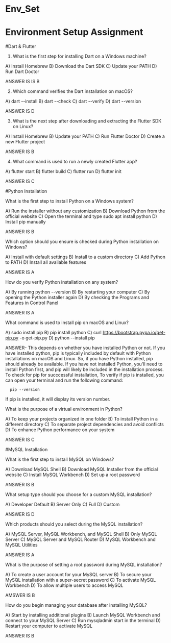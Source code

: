 # Env_Set

# Environment Setup Assignment

#Dart & Flutter

1. What is the first step for installing Dart on a Windows machine?

A) Install Homebrew
B) Download the Dart SDK
C) Update your PATH
D) Run Dart Doctor

ANSWER IS IS B

2. Which command verifies the Dart installation on macOS?

A) dart --install
B) dart --check
C) dart --verify
D) dart --version

ANSWER IS D

3. What is the next step after downloading and extracting the Flutter SDK on Linux?

A) Install Homebrew
B) Update your PATH
C) Run Flutter Doctor
D) Create a new Flutter project

ANSWER IS B

4. What command is used to run a newly created Flutter app?

A) flutter start
B) flutter build
C) flutter run
D) flutter init

ANSWER IS C

#Python Installation

What is the first step to install Python on a Windows system?

A) Run the installer without any customization
B) Download Python from the official website
C) Open the terminal and type sudo apt install python
D) Install pip manually

ANSWER IS B

Which option should you ensure is checked during Python installation on Windows?

A) Install with default settings
B) Install to a custom directory
C) Add Python to PATH
D) Install all available features

ANSWER IS A 

How do you verify Python installation on any system?

A) By running python --version
B) By restarting your computer
C) By opening the Python installer again
D) By checking the Programs and Features in Control Panel

ANSWER IS A 

What command is used to install pip on macOS and Linux?

A) sudo install pip
B) pip install python
C) curl https://bootstrap.pypa.io/get-pip.py -o get-pip.py
D) python --install pip

ANSWER- This depends on whether you have installed Python or not. If you have installed python, pip is typically included by default with Python installations on macOS and Linux. So, if you have Python installed, pip should already be available. If you have not installed Python, you'll need to install Python first, and pip will likely be included in the installation process. To check for pip for succcessful installation, To verify if pip is installed, you can open your terminal and run the following command:

      pip --version
  If pip is installed, it will display its version number. 



What is the purpose of a virtual environment in Python?

A) To keep your projects organized in one folder
B) To install Python in a different directory
C) To separate project dependencies and avoid conflicts
D) To enhance Python performance on your system

ANSWER IS C

#MySQL Installation

What is the first step to install MySQL on Windows?

A) Download MySQL Shell
B) Download MySQL Installer from the official website
C) Install MySQL Workbench
D) Set up a root password

ANSWER IS B

What setup type should you choose for a custom MySQL installation?

A) Developer Default
B) Server Only
C) Full
D) Custom

ANSWER IS D

Which products should you select during the MySQL installation?

A) MySQL Server, MySQL Workbench, and MySQL Shell
B) Only MySQL Server
C) MySQL Server and MySQL Router
D) MySQL Workbench and MySQL Utilities

ANSWER IS A

What is the purpose of setting a root password during MySQL installation?

A) To create a user account for your MySQL server
B) To secure your MySQL installation with a super-secret password
C) To activate MySQL Workbench
D) To allow multiple users to access MySQL

AMSWER IS B

How do you begin managing your database after installing MySQL?

A) Start by installing additional plugins
B) Launch MySQL Workbench and connect to your MySQL Server
C) Run mysqladmin start in the terminal
D) Restart your computer to activate MySQL

ANSWER IS B
